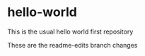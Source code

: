 # hello-world
This is the usual hello world first repository

These are the readme-edits branch changes
